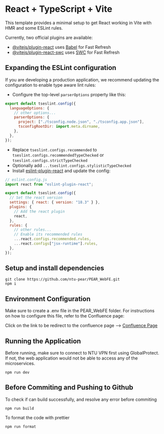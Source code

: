 # React + TypeScript + Vite

This template provides a minimal setup to get React working in Vite with HMR and some ESLint rules.

Currently, two official plugins are available:

- [@vitejs/plugin-react](https://github.com/vitejs/vite-plugin-react/blob/main/packages/plugin-react/README.md) uses [Babel](https://babeljs.io/) for Fast Refresh
- [@vitejs/plugin-react-swc](https://github.com/vitejs/vite-plugin-react-swc) uses [SWC](https://swc.rs/) for Fast Refresh

## Expanding the ESLint configuration

If you are developing a production application, we recommend updating the configuration to enable type aware lint rules:

- Configure the top-level `parserOptions` property like this:

```js
export default tseslint.config({
  languageOptions: {
    // other options...
    parserOptions: {
      project: ["./tsconfig.node.json", "./tsconfig.app.json"],
      tsconfigRootDir: import.meta.dirname,
    },
  },
});
```

- Replace `tseslint.configs.recommended` to `tseslint.configs.recommendedTypeChecked` or `tseslint.configs.strictTypeChecked`
- Optionally add `...tseslint.configs.stylisticTypeChecked`
- Install [eslint-plugin-react](https://github.com/jsx-eslint/eslint-plugin-react) and update the config:

```js
// eslint.config.js
import react from "eslint-plugin-react";

export default tseslint.config({
  // Set the react version
  settings: { react: { version: "18.3" } },
  plugins: {
    // Add the react plugin
    react,
  },
  rules: {
    // other rules...
    // Enable its recommended rules
    ...react.configs.recommended.rules,
    ...react.configs["jsx-runtime"].rules,
  },
});
```
## Setup and install dependencies

```
git clone https://github.com/ntu-pear/PEAR_WebFE.git
npm i
```

## Environment Configuration
Make sure to create a .env file in the PEAR_WebFE folder. For instructions on how to configure this file, refer to the Confluence page:

Click on the link to be redirect to the confluence page --> [Confluence Page](https://fyppear.atlassian.net/wiki/spaces/FP/pages/112754944/PEAR+Web+Pages+Frontend)

## Running the Application
Before running, make sure to connect to NTU VPN first using GlobalProtect. If not, the web application would not be able to access any of the microservices.

```
npm run dev
```

## Before Commiting and Pushing to Github

To check if can build successfully, and resolve any error before commiting
```
npm run build 
```
To format the code with prettier
```
npm run format 
```











